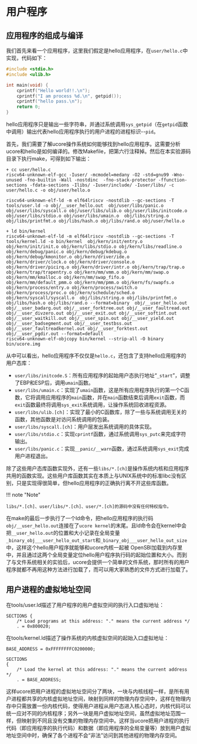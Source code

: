 # 用户程序

## 应用程序的组成与编译

我们首先来看一个应用程序，这里我们假定是hello应用程序，在`user/hello.c`中实现，代码如下：

```c
#include <stdio.h>
#include <ulib.h>

int main(void) {
    cprintf("Hello world!!.\n");
    cprintf("I am process %d.\n", getpid());
    cprintf("hello pass.\n");
    return 0;
}
```

hello应用程序只是输出一些字符串，并通过系统调用`sys_getpid`（在`getpid`函数中调用）输出代表hello应用程序执行的用户进程的进程标识--`pid`。

首先，我们需要了解ucore操作系统如何能够找到hello应用程序。这需要分析ucore和hello是如何编译的。修改Makefile，把第六行注释掉。然后在本实验源码目录下执行make，可得到如下输出：

```
+ cc user/hello.c
riscv64-unknown-elf-gcc -Iuser/ -mcmodel=medany -O2 -std=gnu99 -Wno-unused -fno-builtin -Wall -nostdinc  -fno-stack-protector -ffunction-sections -fdata-sections -Ilibs/ -Iuser/include/ -Iuser/libs/ -c user/hello.c -o obj/user/hello.o

riscv64-unknown-elf-ld -m elf64lriscv -nostdlib --gc-sections -T tools/user.ld -o obj/__user_hello.out  obj/user/libs/panic.o obj/user/libs/syscall.o obj/user/libs/ulib.o obj/user/libs/initcode.o obj/user/libs/stdio.o obj/user/libs/umain.o  obj/libs/string.o obj/libs/printfmt.o obj/libs/hash.o obj/libs/rand.o obj/user/hello.o

+ ld bin/kernel
riscv64-unknown-elf-ld -m elf64lriscv -nostdlib --gc-sections -T tools/kernel.ld -o bin/kernel  obj/kern/init/entry.o obj/kern/init/init.o obj/kern/libs/stdio.o obj/kern/libs/readline.o obj/kern/debug/panic.o obj/kern/debug/kdebug.o obj/kern/debug/kmonitor.o obj/kern/driver/ide.o obj/kern/driver/clock.o obj/kern/driver/console.o obj/kern/driver/picirq.o obj/kern/driver/intr.o obj/kern/trap/trap.o obj/kern/trap/trapentry.o obj/kern/mm/vmm.o obj/kern/mm/swap.o obj/kern/mm/kmalloc.o obj/kern/mm/swap_fifo.o obj/kern/mm/default_pmm.o obj/kern/mm/pmm.o obj/kern/fs/swapfs.o obj/kern/process/entry.o obj/kern/process/switch.o obj/kern/process/proc.o obj/kern/schedule/sched.o obj/kern/syscall/syscall.o  obj/libs/string.o obj/libs/printfmt.o obj/libs/hash.o obj/libs/rand.o --format=binary  obj/__user_hello.out obj/__user_badarg.out obj/__user_forktree.out obj/__user_faultread.out obj/__user_divzero.out obj/__user_exit.out obj/__user_softint.out obj/__user_waitkill.out obj/__user_spin.out obj/__user_yield.out obj/__user_badsegment.out obj/__user_testbss.out obj/__user_faultreadkernel.out obj/__user_forktest.out obj/__user_pgdir.out --format=default
riscv64-unknown-elf-objcopy bin/kernel --strip-all -O binary bin/ucore.img
```

从中可以看出，hello应用程序不仅仅是`hello.c`，还包含了支持hello应用程序的用户态库：

- `user/libs/initcode.S`：所有应用程序的起始用户态执行地址“`_start`”，调整了EBP和ESP后，调用`umain`函数。
- `user/libs/umain.c`：实现了`umain`函数，这是所有应用程序执行的第一个C函数，它将调用应用程序的`main`函数，并在`main`函数结束后调用`exit`函数，而`exit`函数最终将调用`sys_exit`系统调用，让操作系统回收进程资源。
- `user/libs/ulib.[ch]`：实现了最小的C函数库，除了一些与系统调用无关的函数，其他函数是对访问系统调用的包装。
- `user/libs/syscall.[ch]`：用户层发出系统调用的具体实现。
- `user/libs/stdio.c`：实现`cprintf`函数，通过系统调用`sys_putc`来完成字符输出。
- `user/libs/panic.c`：实现`__panic/__warn`函数，通过系统调用`sys_exit`完成用户进程退出。

除了这些用户态库函数实现外，还有一些`libs/*.[ch]`是操作系统内核和应用程序共用的函数实现。这些用户库函数其实在本质上与UNIX系统中的标准libc没有区别，只是实现得很简单，但hello应用程序的正确执行离不开这些库函数。

!!! note "Note"

    libs/*.[ch]、user/libs/*.[ch]、user/*.[ch]的源码中没有任何特权指令。

在make的最后一步执行了一个ld命令，把hello应用程序的执行码`obj/__user_hello.out`连接在了`ucore kernel`的末尾。且ld命令会在kernel中会把`__user_hello.out`的位置和大小记录在全局变量`_binary_obj___user_hello_out_start`和`_binary_obj___user_hello_out_size`中，这样这个hello用户程序就能够和ucore内核一起被 OpenSBI加载到内存里中，并且通过这两个全局变量定位hello用户程序执行码的起始位置和大小。而到了与文件系统相关的实验后，ucore会提供一个简单的文件系统，那时所有的用户程序就都不再用这种方法进行加载了，而可以用大家熟悉的文件方式进行加载了。

## 用户进程的虚拟地址空间

在tools/user.ld描述了用户程序的用户虚拟空间的执行入口虚拟地址：

```livescript
SECTIONS {
    /* Load programs at this address: "." means the current address */
    . = 0x800020;
```

在tools/kernel.ld描述了操作系统的内核虚拟空间的起始入口虚拟地址：

```livescript
BASE_ADDRESS = 0xFFFFFFFFC0200000;

SECTIONS
{
    /* Load the kernel at this address: "." means the current address */
    . = BASE_ADDRESS;

```

这样ucore把用户进程的虚拟地址空间分了两块，一块与内核线程一样，是所有用户进程都共享的内核虚拟地址空间，映射到同样的物理内存空间中，这样在物理内存中只需放置一份内核代码，使得用户进程从用户态进入核心态时，内核代码可以统一应对不同的内核程序；另外一块是用户虚拟地址空间，虽然虚拟地址范围一样，但映射到不同且没有交集的物理内存空间中。这样当ucore把用户进程的执行代码（即应用程序的执行代码）和数据（即应用程序的全局变量等）放到用户虚拟地址空间中时，确保了各个进程不会“非法”访问到其他进程的物理内存空间。
